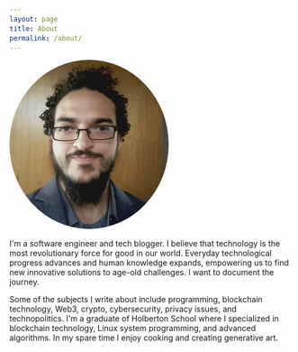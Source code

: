 ```yaml
---
layout: page
title: About
permalink: /about/
---
```


<img src='/assets/profile.jpg' height='300px' style='border-radius:50%;'>

I'm a software engineer and tech blogger. I believe that technology is the most revolutionary force for good in our world. Everyday technological progress advances and human knowledge expands, empowering us to find new innovative solutions to age-old challenges. I want to document the journey. 

Some of the subjects I write about include programming, blockchain technology, Web3, crypto, cybersecurity, privacy issues, and technopolitics. I'm a graduate of Holberton School where I specialized in blockchain technology, Linux system programming, and advanced algorithms. In my spare time I enjoy cooking and creating generative art.